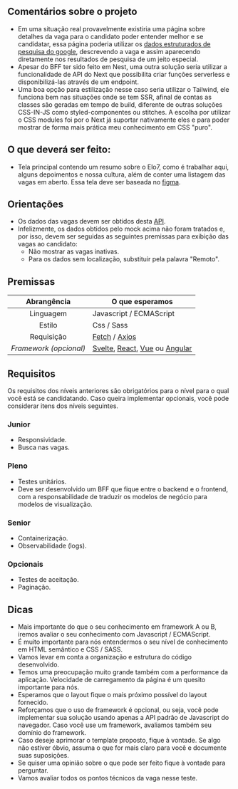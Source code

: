 ## Comentários sobre o projeto

- Em uma situação real provavelmente existiria uma página sobre detalhes da vaga para o candidato poder entender melhor e se candidatar, essa página poderia utilizar os [dados estruturados de pesquisa do google](https://developers.google.com/search/docs/appearance/structured-data/job-posting), descrevendo a vaga e assim aparecendo diretamente nos resultados de pesquisa de um jeito especial.
- Apesar do BFF ter sido feito em Nest, uma outra solução seria utilizar a funcionalidade de API do Next que possibilita criar funções serverless e disponibilizá-las através de um endpoint.
- Uma boa opção para estilização nesse caso seria utilizar o Tailwind, ele funciona bem nas situações onde se tem SSR, afinal de contas as classes são geradas em tempo de build, diferente de outras soluções CSS-IN-JS como styled-componentes ou stitches. A escolha por utilizar o CSS modules foi por o Next já suportar nativamente eles e para poder mostrar de forma mais prática meu conhecimento em CSS "puro".

## O que deverá ser feito:

- Tela principal contendo um resumo sobre o Elo7, como é trabalhar aqui, alguns depoimentos e nossa cultura, além de conter uma listagem das vagas em aberto. Essa tela deve ser baseada no [figma](https://www.figma.com/design/leGMKKgckQXVkF9E1RrTOX/Case-Front-End?node-id=0-1&t=GuFVfugRYKbgV2ST-0).

## Orientações

- Os dados das vagas devem ser obtidos desta [API](https://img.elo7.com.br/mock-vagas.json).
- Infelizmente, os dados obtidos pelo mock acima não foram tratados e, por isso, devem ser seguidas as seguintes premissas para exibição das vagas ao candidato:
  - Não mostrar as vagas inativas.
  - Para os dados sem localização, substituir pela palavra "Remoto".

## Premissas

|      Abrangência       | O que esperamos                                                                                                           |
| :--------------------: | ------------------------------------------------------------------------------------------------------------------------- |
|       Linguagem        | Javascript / ECMAScript                                                                                                   |
|         Estilo         | Css / Sass                                                                                                                |
|       Requisição       | [Fetch](https://developer.mozilla.org/en-US/docs/Web/API/fetch) / [Axios](https://axios-http.com/docs/intro)              |
| _Framework (opcional)_ | [Svelte](https://svelte.dev/), [React](https://reactjs.org/), [Vue](https://vuejs.org/) ou [Angular](https://angular.io/) |

## Requisitos

Os requisitos dos níveis anteriores são obrigatórios para o nível para o qual você está se candidatando. Caso queira implementar opcionais, você pode considerar itens dos níveis seguintes.

### Junior

- Responsividade.
- Busca nas vagas.

### Pleno

- Testes unitários.
- Deve ser desenvolvido um BFF que fique entre o backend e o frontend, com a responsabilidade de traduzir os modelos de negócio para modelos de visualização.

### Senior

- Containerização.
- Observabilidade (logs).

### Opcionais

- Testes de aceitação.
- Paginação.

## Dicas

- Mais importante do que o seu conhecimento em framework A ou B, iremos avaliar o seu conhecimento com Javascript / ECMAScript.
- É muito importante para nós entendermos o seu nível de conhecimento em HTML semântico e CSS / SASS.
- Vamos levar em conta a organização e estrutura do código desenvolvido.
- Temos uma preocupação muito grande também com a performance da aplicação. Velocidade de carregamento da página é um quesito importante para nós.
- Esperamos que o layout fique o mais próximo possível do layout fornecido.
- Reforçamos que o uso de framework é opcional, ou seja, você pode implementar sua solução usando apenas a API padrão de Javascript do navegador. Caso você use um framework, avaliamos também seu domínio do framework.
- Caso deseje aprimorar o template proposto, fique à vontade. Se algo não estiver óbvio, assuma o que for mais claro para você e documente suas suposições.
- Se quiser uma opinião sobre o que pode ser feito fique à vontade para perguntar.
- Vamos avaliar todos os pontos técnicos da vaga nesse teste.
